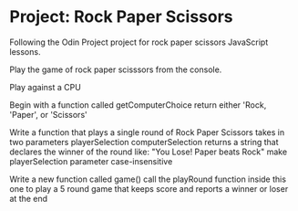 # Project: Rock Paper Scissors

Following the Odin Project project for rock paper scissors JavaScript lessons.

Play the game of rock paper scisssors from the console.

Play against a CPU

Begin with a function called getComputerChoice
    return either 'Rock, 'Paper', or 'Scissors'

Write a function that plays a single round of Rock Paper Scissors
    takes in two parameters
        playerSelection
        computerSelection
    returns a string that declares the winner of the round like:
        "You Lose! Paper beats Rock"
    make playerSelection parameter case-insensitive

Write a new function called game()
    call the playRound function inside this one to play a 5 round game that
    keeps score and reports a winner or loser at the end

